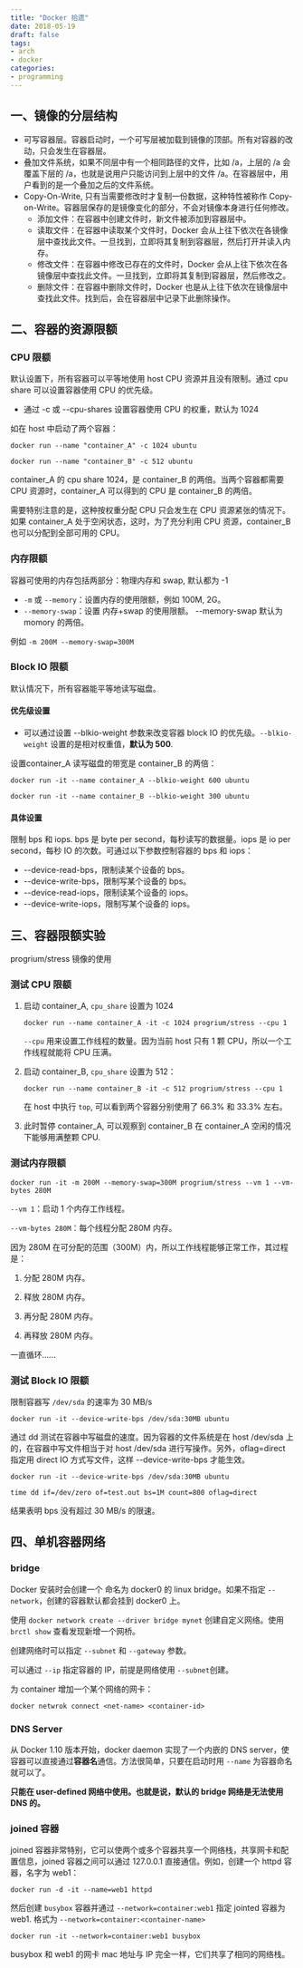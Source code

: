```yaml
---
title: "Docker 拾遗"
date: 2018-05-19
draft: false
tags:
- arch
- docker
categories:
- programming
---
```



## 一、镜像的分层结构

- 可写容器层。容器启动时，一个可写层被加载到镜像的顶部。所有对容器的改动，只会发生在容器层。
- 叠加文件系统，如果不同层中有一个相同路径的文件，比如 /a，上层的 /a 会覆盖下层的 /a，也就是说用户只能访问到上层中的文件 /a。在容器层中，用户看到的是一个叠加之后的文件系统。
- Copy-On-Write, 只有当需要修改时才复制一份数据，这种特性被称作 Copy-on-Write。容器层保存的是镜像变化的部分，不会对镜像本身进行任何修改。
	- 添加文件：在容器中创建文件时，新文件被添加到容器层中。
	- 读取文件：在容器中读取某个文件时，Docker 会从上往下依次在各镜像层中查找此文件。一旦找到，立即将其复制到容器层，然后打开并读入内存。
	- 修改文件：在容器中修改已存在的文件时，Docker 会从上往下依次在各镜像层中查找此文件。一旦找到，立即将其复制到容器层，然后修改之。
	- 删除文件：在容器中删除文件时，Docker 也是从上往下依次在镜像层中查找此文件。找到后，会在容器层中记录下此删除操作。

## 二、容器的资源限额

### CPU 限额

默认设置下，所有容器可以平等地使用 host CPU 资源并且没有限制。通过 cpu share 可以设置容器使用 CPU 的优先级。

- 通过 -c 或 --cpu-shares 设置容器使用 CPU 的权重，默认为 1024

如在 host 中启动了两个容器：

```
docker run --name "container_A" -c 1024 ubuntu

docker run --name "container_B" -c 512 ubuntu
```

container_A 的 cpu share 1024，是 container_B 的两倍。当两个容器都需要 CPU 资源时，container_A 可以得到的 CPU 是 container_B 的两倍。

需要特别注意的是，这种按权重分配 CPU 只会发生在 CPU 资源紧张的情况下。如果 container_A 处于空闲状态，这时，为了充分利用 CPU 资源，container_B 也可以分配到全部可用的 CPU。

### 内存限额

容器可使用的内存包括两部分：物理内存和 swap, 默认都为 -1

- `-m` 或 `--memory`：设置内存的使用限额，例如 100M, 2G。
- `--memory-swap`：设置 内存+swap 的使用限额。 --memory-swap 默认为 momory 的两倍。

例如 `-m 200M --memory-swap=300M`



### Block IO 限额

默认情况下，所有容器能平等地读写磁盘。

#### 优先级设置

- 可以通过设置 --blkio-weight 参数来改变容器 block IO 的优先级。`--blkio-weight` 设置的是相对权重值，**默认为 500**. 

设置container_A 读写磁盘的带宽是 container_B 的两倍：

```
docker run -it --name container_A --blkio-weight 600 ubuntu   
	
docker run -it --name container_B --blkio-weight 300 ubuntu
```
#### 具体设置

限制 bps 和 iops. bps 是 byte per second，每秒读写的数据量。iops 是 io per second，每秒 IO 的次数。可通过以下参数控制容器的 bps 和 iops：

- --device-read-bps，限制读某个设备的 bps。
- --device-write-bps，限制写某个设备的 bps。
- --device-read-iops，限制读某个设备的 iops。
- --device-write-iops，限制写某个设备的 iops。

## 三、容器限额实验

progrium/stress 镜像的使用

### 测试 CPU 限额

1. 启动 container_A, `cpu_share` 设置为 1024
	
	```
	docker run --name container_A -it -c 1024 progrium/stress --cpu 1
	```
	`--cpu` 用来设置工作线程的数量。因为当前 host 只有 1 颗 CPU，所以一个工作线程就能将 CPU 压满。
	
2. 启动 container_B, `cpu_share` 设置为 512：

	```
	docker run --name container_B -it -c 512 progrium/stress --cpu 1
	```
	
	在 host 中执行 `top`, 可以看到两个容器分别使用了 66.3% 和 33.3% 左右。
	
4. 此时暂停 container_A, 可以观察到 container_B 在 container_A 空闲的情况下能够用满整颗 CPU.


### 测试内存限额

```
docker run -it -m 200M --memory-swap=300M progrium/stress --vm 1 --vm-bytes 280M
```

`--vm 1`：启动 1 个内存工作线程。

`--vm-bytes 280M`：每个线程分配 280M 内存。

因为 280M 在可分配的范围（300M）内，所以工作线程能够正常工作，其过程是：

1. 分配 280M 内存。

2. 释放 280M 内存。

3. 再分配 280M 内存。

4. 再释放 280M 内存。

一直循环......

### 测试 Block IO 限额

限制容器写 `/dev/sda` 的速率为 30 MB/s

```
docker run -it --device-write-bps /dev/sda:30MB ubuntu
```

通过 dd 测试在容器中写磁盘的速度。因为容器的文件系统是在 host /dev/sda 上的，在容器中写文件相当于对 host /dev/sda 进行写操作。另外，oflag=direct 指定用 direct IO 方式写文件，这样 --device-write-bps 才能生效。

```
docker run -it --device-write-bps /dev/sda:30MB ubuntu
```

```
time dd if=/dev/zero of=test.out bs=1M count=800 oflag=direct
```

结果表明 bps 没有超过 30 MB/s 的限速。

## 四、单机容器网络

### bridge

Docker 安装时会创建一个 命名为 docker0 的 linux bridge。如果不指定 `--network`，创建的容器默认都会挂到 docker0 上。

使用 `docker network create --driver bridge mynet` 创建自定义网络。使用 `brctl show` 查看发现新增一个网桥。

创建网络时可以指定 `--subnet` 和 `--gateway` 参数。


可以通过 `--ip` 指定容器的 IP，前提是网络使用 `--subnet`创建。


为 container 增加一个某个网络的网卡：

`docker netwrok connect <net-name> <container-id>`

### DNS Server

从 Docker 1.10 版本开始，docker daemon 实现了一个内嵌的 DNS server，使容器可以直接通过**容器名**通信。方法很简单，只要在启动时用 `--name` 为容器命名就可以了。

**只能在 user-defined 网络中使用。也就是说，默认的 bridge 网络是无法使用 DNS 的。**

### joined 容器

joined 容器非常特别，它可以使两个或多个容器共享一个网络栈，共享网卡和配置信息，joined 容器之间可以通过 127.0.0.1 直接通信。例如，创建一个 httpd 容器，名字为 web1：

```
docker run -d -it --name=web1 httpd
```

然后创建 `busybox` 容器并通过 `--network=container:web1` 指定 jointed 容器为 web1. 格式为 `--network=container:<container-name>`

```
docker run -it --network=container:web1 busybox
```

busybox 和 web1 的网卡 mac 地址与 IP 完全一样，它们共享了相同的网络栈。

